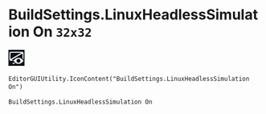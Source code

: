 # BuildSettings.LinuxHeadlessSimulation On `32x32`
<img src="/img/BuildSettings.LinuxHeadlessSimulation%20On.png" width=32 height=32>

``` CSharp
EditorGUIUtility.IconContent("BuildSettings.LinuxHeadlessSimulation On")
```
```
BuildSettings.LinuxHeadlessSimulation On
```
